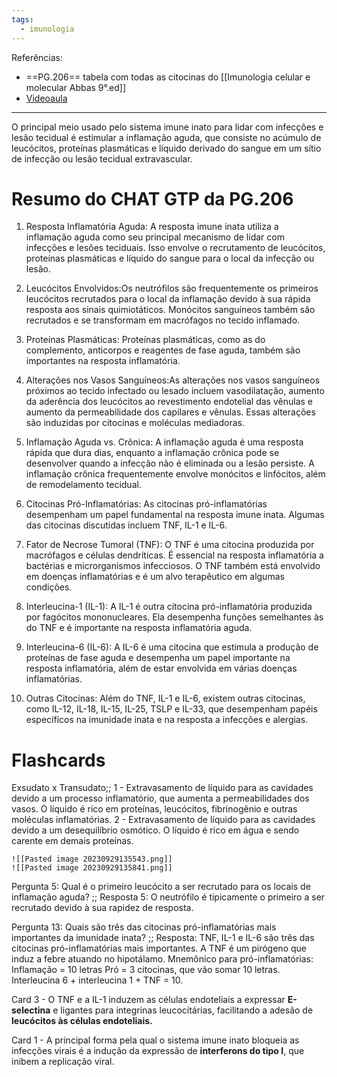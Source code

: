 ```yaml
---
tags:
  - imunologia
---
```

Referências: 
*  ==PG.206== tabela com todas as citocinas do [[Imunologia celular e molecular Abbas 9°.ed]]
* [Videoaula](https://youtu.be/EQqHJAnu71s?si=uW2jR29XhaZmqANh)
---
O principal meio usado pelo sistema imune inato para lidar com infecções e lesão tecidual é estimular a inflamação aguda, que consiste no acúmulo de leucócitos, proteínas plasmáticas e líquido derivado do sangue em um sítio de infecção ou lesão tecidual extravascular.

# Resumo do CHAT GTP da PG.206
1. Resposta Inflamatória Aguda: A resposta imune inata utiliza a inflamação aguda como seu principal mecanismo de lidar com infecções e lesões teciduais. Isso envolve o recrutamento de leucócitos, proteínas plasmáticas e líquido do sangue para o local da infecção ou lesão.

2. Leucócitos Envolvidos:Os neutrófilos são frequentemente os primeiros leucócitos recrutados para o local da inflamação devido à sua rápida resposta aos sinais quimiotáticos. Monócitos sanguíneos também são recrutados e se transformam em macrófagos no tecido inflamado.

3. Proteínas Plasmáticas: Proteínas plasmáticas, como as do complemento, anticorpos e reagentes de fase aguda, também são importantes na resposta inflamatória.

4. Alterações nos Vasos Sanguíneos:As alterações nos vasos sanguíneos próximos ao tecido infectado ou lesado incluem vasodilatação, aumento da aderência dos leucócitos ao revestimento endotelial das vênulas e aumento da permeabilidade dos capilares e vênulas. Essas alterações são induzidas por citocinas e moléculas mediadoras.

5. Inflamação Aguda vs. Crônica: A inflamação aguda é uma resposta rápida que dura dias, enquanto a inflamação crônica pode se desenvolver quando a infecção não é eliminada ou a lesão persiste. A inflamação crônica frequentemente envolve monócitos e linfócitos, além de remodelamento tecidual.

6. Citocinas Pró-Inflamatórias: As citocinas pró-inflamatórias desempenham um papel fundamental na resposta imune inata. Algumas das citocinas discutidas incluem TNF, IL-1 e IL-6.

7. Fator de Necrose Tumoral (TNF): O TNF é uma citocina produzida por macrófagos e células dendríticas. É essencial na resposta inflamatória a bactérias e microrganismos infecciosos. O TNF também está envolvido em doenças inflamatórias e é um alvo terapêutico em algumas condições.

8. Interleucina-1 (IL-1): A IL-1 é outra citocina pró-inflamatória produzida por fagócitos mononucleares. Ela desempenha funções semelhantes às do TNF e é importante na resposta inflamatória aguda.

9. Interleucina-6 (IL-6): A IL-6 é uma citocina que estimula a produção de proteínas de fase aguda e desempenha um papel importante na resposta inflamatória, além de estar envolvida em várias doenças inflamatórias.

10. Outras Citocinas: Além do TNF, IL-1 e IL-6, existem outras citocinas, como IL-12, IL-18, IL-15, IL-25, TSLP e IL-33, que desempenham papéis específicos na imunidade inata e na resposta a infecções e alergias.

# Flashcards
Exsudato x Transudato;; 1 - Extravasamento de líquido para as cavidades devido a um processo inflamatório, que aumenta a permeabilidades dos vasos. O líquido é rico em proteínas, leucócitos, fibrinogênio e outras moléculas inflamatórias. 2 - Extravasamento de líquido para as cavidades devido a um desequilíbrio osmótico. O líquido é rico em água e sendo carente em demais proteínas. 
<!--SR:!2023-10-24,2,198-->
	![[Pasted image 20230929135543.png]]   
	![[Pasted image 20230929135841.png]]

Pergunta 5: Qual é o primeiro leucócito a ser recrutado para os locais de inflamação aguda? ;; Resposta 5: O neutrófilo é tipicamente o primeiro a ser recrutado devido à sua rapidez de resposta.
<!--SR:!2023-11-12,34,290-->

Pergunta 13: Quais são três das citocinas pró-inflamatórias mais importantes da imunidade inata? ;; Resposta: TNF, IL-1 e IL-6 são três das citocinas pró-inflamatórias mais importantes. A TNF é um pirógeno que induz a febre atuando no hipotálamo. Mnemônico para pró-inflamatórias: Inflamação = 10 letras Pró = 3 citocinas, que vão somar 10 letras. Interleucina 6 + interleucina 1 + TNF = 10. 
<!--SR:!2023-10-28,13,238-->

Card 3 - O TNF e a IL-1 induzem as células endoteliais a expressar **E-selectina** e ligantes para integrinas leucocitárias, facilitando a adesão de **leucócitos às células endoteliais.**
<!--SR:!2023-10-26,11,250!2023-10-24,16,270-->

Card 1 - A principal forma pela qual o sistema imune inato bloqueia as infecções virais é a indução da expressão de **interferons do tipo I**, que inibem a replicação viral.
<!--SR:!2023-12-12,51,278-->









[^1]: 
[^2]: 